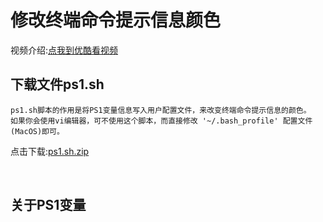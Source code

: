 # 修改终端命令提示信息颜色

视频介绍:[点我到优酷看视频](http://www.youku.com{:target="_blank"})

## 下载文件ps1.sh
	ps1.sh脚本的作用是将PS1变量信息写入用户配置文件，来改变终端命令提示信息的颜色。
	如果你会使用vi编辑器，可不使用这个脚本，而直接修改 '~/.bash_profile' 配置文件(MacOS)即可。 

点击下载:[ps1.sh.zip](https://github.com/zimingwz/macos_command/raw/master/03_terminal_set_color_ps1/ps1.sh.zip)

<br>

## 关于PS1变量




